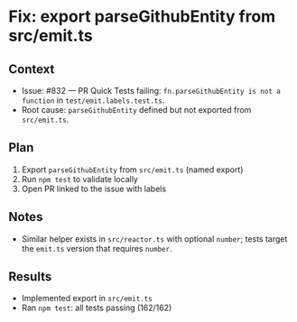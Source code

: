 # Fix: export parseGithubEntity from src/emit.ts

## Context

- Issue: #832 — PR Quick Tests failing: `fn.parseGithubEntity is not a function` in `test/emit.labels.test.ts`.
- Root cause: `parseGithubEntity` defined but not exported from `src/emit.ts`.

## Plan

1. Export `parseGithubEntity` from `src/emit.ts` (named export)
2. Run `npm test` to validate locally
3. Open PR linked to the issue with labels

## Notes

- Similar helper exists in `src/reactor.ts` with optional `number`; tests target the `emit.ts` version that requires `number`.

## Results

- Implemented export in `src/emit.ts`
- Ran `npm test`: all tests passing (162/162)
